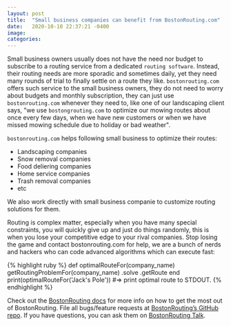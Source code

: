 ```yaml
---
layout: post
title:  "Small business companies can benefit from BostonRouting.com"
date:   2020-10-10 22:37:21 -0400
image:
categories:
---
```

Small business owners usually does not have the need nor budget to subscribe to a routing service from a dedicated `routing software`. Instead, their routing needs are more sporadic and sometimes daily, yet they need many rounds of trial to finally settle on a route they like. `bostonrouting.com` offers such service to the small business owners, they do not need to worry about budgets and monthly subscription, they can just use `bostonrouting.com` whenever they need to, like one of our landscaping client says, "we use `bostongrouting.com` to optimize our mowing routes about once every few days, when we have new customers or when we have missed mowing schedule due to holiday or bad weather".

`bostonrouting.com` helps following small business to optimize their routes:

* Landscaping companies
* Snow removal companies
* Food deliering companies
* Home service companies
* Trash removal companies
* etc

We also work directly with small business companie to customize routing solutions for them.

Routing is complex matter, especially when you have many special constraints, you will quickly give up and just do things randomly, this is when you lose your competitive edge to your rival companies. Stop losing the game and contact bostonrouting.com for help, we are a bunch of nerds and hackers who can code advanced algorithms which can execute fast:

{% highlight ruby %}
def optimalRouteFor(company_name)
  getRoutingProblemFor(company_name)
    .solve
    .getRoute
end
print(optimalRouteFor('Jack's Pole'))
#=> print optimal route to STDOUT.
{% endhighlight %}

Check out the [BostonRouting docs][bostonrouting-docs] for more info on how to get the most out of BostonRouting. File all bugs/feature requests at [BostonRouting’s GitHub repo][bostonrouting-gh]. If you have questions, you can ask them on [BostonRouting Talk][bostonrouting-talk].

[bostonrouting-docs]: https://bostonrouting.com/docs/home
[bostonrouting-gh]:   https://github.com/spearsear/bostonrouting
[bostonrouting-talk]: https://talk.bostonrouting.com/
